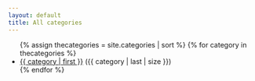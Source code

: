 ```yaml
---
layout: default
title: All categories
---
```

<ul class="list-group">
	{% assign thecategories = site.categories | sort %}
	{% for category in thecategories %}
		<li class="list-group-item"><a href="{{ category | first | slugify | prepend: '/category/' }}">{{ category | first }}</a> ({{ category | last | size }})</li>
	{% endfor %}
</ul>
